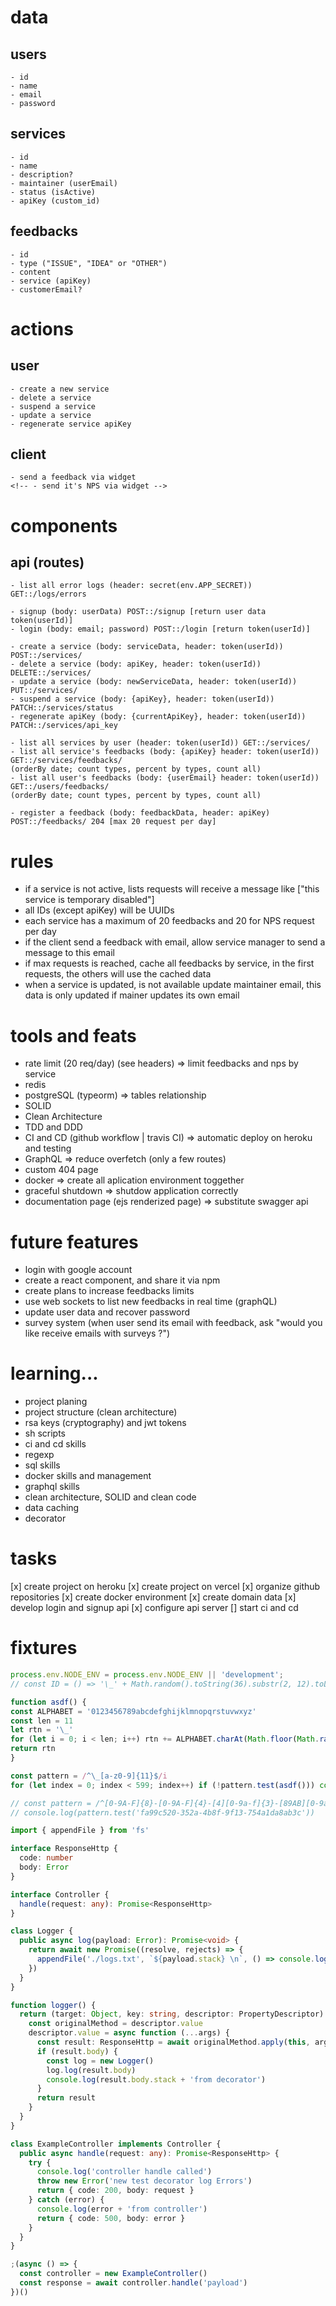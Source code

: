# data

## users

    - id
    - name
    - email
    - password

## services

    - id
    - name
    - description?
    - maintainer (userEmail)
    - status (isActive)
    - apiKey (custom_id)

<!-- - allowedURLs  https://dev.mysql.com/doc/refman/5.7/en/json.html -->

## feedbacks

    - id
    - type ("ISSUE", "IDEA" or "OTHER")
    - content
    - service (apiKey)
    - customerEmail?

<!-- ## NPS

    - id
    - service (apiKey)
    - rating [1 - 10]
     -->

# actions

## user

    - create a new service
    - delete a service
    - suspend a service
    - update a service
    - regenerate service apiKey

## client

    - send a feedback via widget
    <!-- - send it's NPS via widget -->

# components

<!-- ## widget -->

<!-- - two tabs (NPS and feedbacks) -->

<!-- - submit button (enabled only with textarea or stars filed) -->
  <!-- (nps) - 10 stars to fill -->
  <!-- (feedbacks) - issue, idea, complaint and other button - description textarea - user email input (optional) -->

## api (routes)

    - list all error logs (header: secret(env.APP_SECRET)) GET::/logs/errors

    - signup (body: userData) POST::/signup [return user data token(userId)]
    - login (body: email; password) POST::/login [return token(userId)]

    - create a service (body: serviceData, header: token(userId)) POST::/services/
    - delete a service (body: apiKey, header: token(userId)) DELETE::/services/
    - update a service (body: newServiceData, header: token(userId)) PUT::/services/
    - suspend a service (body: {apiKey}, header: token(userId)) PATCH::/services/status
    - regenerate apiKey (body: {currentApiKey}, header: token(userId)) PATCH::/services/api_key

    - list all services by user (header: token(userId)) GET::/services/
    - list all service's feedbacks (body: {apiKey} header: token(userId)) GET::/services/feedbacks/
    (orderBy date; count types, percent by types, count all)
    - list all user's feedbacks (body: {userEmail} header: token(userId)) GET::/users/feedbacks/
    (orderBy date; count types, percent by types, count all)

<!-- - list service's NPS (header: token(userId)) GET::/services/:apiKey/nps/
    (orderBy date; count all; detractors; promoters; passives; level[greate, good , regular, bad]; nps) -->

    - register a feedback (body: feedbackData, header: apiKey) POST::/feedbacks/ 204 [max 20 request per day]

<!-- - register a NPS (body: rating[1-10], header: apiKey) POST::/nps/ 204 [max 20 request per day] -->

<!-- - list all feedbacks by adm (userId) (orderBy date; count types) -->

<!-- ## page -->

<!-- ### dashboard -->

<!-- - list all services by user (orderBy date; count types, percent by types, count all) -->

<!-- - average of NPS feebacks -->

<!-- ### service page -->

<!-- - list feedbacks by service -->
<!-- - feedback's chart -->
<!-- - show NPS info (detractors, passive, promoters, general nps, level) (maybe some chart too) -->

# rules

- if a service is not active, lists requests will receive a message like ["this service is temporary disabled"]
- all IDs (except apiKey) will be UUIDs
- each service has a maximum of 20 feedbacks and 20 for NPS request per day
- if the client send a feedback with email, allow service manager to send a message to this email
- if max requests is reached, cache all feedbacks by service, in the first requests, the others will use the cached data
- when a service is updated, is not available update maintainer email, this data is only updated if mainer updates its own email

# tools and feats

- rate limit (20 req/day) (see headers) => limit feedbacks and nps by service
- redis
- postgreSQL (typeorm) => tables relationship
- SOLID
- Clean Architecture
- TDD and DDD
- CI and CD (github workflow | travis CI) => automatic deploy on heroku and testing
- GraphQL => reduce overfetch (only a few routes)
- custom 404 page
- docker => create all aplication environment toggether
- graceful shutdown => shutdow application correctly
- documentation page (ejs renderized page) => substitute swagger api

# future features

- login with google account
- create a react component, and share it via npm
- create plans to increase feedbacks limits
- use web sockets to list new feedbacks in real time (graphQL)
- update user data and recover password
- survey system (when user send its email with feedback, ask "would you like receive emails with surveys ?")

# learning...

- project planing
- project structure (clean architecture)
- rsa keys (cryptography) and jwt tokens
- sh scripts
- ci and cd skills
- regexp
- sql skills
- docker skills and management
- graphql skills
- clean architecture, SOLID and clean code
- data caching
- decorator

# tasks

[x] create project on heroku
[x] create project on vercel
[x] organize github repositories
[x] create docker environment
[x] create domain data
[x] develop login and signup api
[x] configure api server
[] start ci and cd

# fixtures

```js
process.env.NODE_ENV = process.env.NODE_ENV || 'development';
// const ID = () => '\_' + Math.random().toString(36).substr(2, 12).toLowerCase()

function asdf() {
const ALPHABET = '0123456789abcdefghijklmnopqrstuvwxyz'
const len = 11
let rtn = '\_'
for (let i = 0; i < len; i++) rtn += ALPHABET.charAt(Math.floor(Math.random() \* ALPHABET.length))
return rtn
}

const pattern = /^\_[a-z0-9]{11}$/i
for (let index = 0; index < 599; index++) if (!pattern.test(asdf())) console.log('failed')

// const pattern = /^[0-9A-F]{8}-[0-9A-F]{4}-[4][0-9a-f]{3}-[89AB][0-9a-f]{3}-[0-9A-F]{12}$/i
// console.log(pattern.test('fa99c520-352a-4b8f-9f13-754a1da8ab3c'))
```

```ts
import { appendFile } from 'fs'

interface ResponseHttp {
  code: number
  body: Error
}

interface Controller {
  handle(request: any): Promise<ResponseHttp>
}

class Logger {
  public async log(payload: Error): Promise<void> {
    return await new Promise((resolve, rejects) => {
      appendFile('./logs.txt', `${payload.stack} \n`, () => console.log('payload stored'))
    })
  }
}

function logger() {
  return (target: Object, key: string, descriptor: PropertyDescriptor) => {
    const originalMethod = descriptor.value
    descriptor.value = async function (...args) {
      const result: ResponseHttp = await originalMethod.apply(this, args)
      if (result.body) {
        const log = new Logger()
        log.log(result.body)
        console.log(result.body.stack + 'from decorator')
      }
      return result
    }
  }
}

class ExampleController implements Controller {
  public async handle(request: any): Promise<ResponseHttp> {
    try {
      console.log('controller handle called')
      throw new Error('new test decorator log Errors')
      return { code: 200, body: request }
    } catch (error) {
      console.log(error + 'from controller')
      return { code: 500, body: error }
    }
  }
}

;(async () => {
  const controller = new ExampleController()
  const response = await controller.handle('payload')
})()
```
